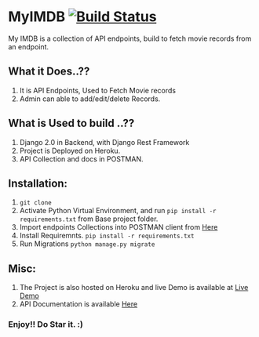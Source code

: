 # MyIMDB        [![Build Status](https://travis-ci.org/deepak1725/myimdb.svg?branch=master)](https://travis-ci.org/deepak1725/myimdb)

My IMDB is a collection of API endpoints, build to fetch movie records from an endpoint. 


## What it Does..??
1. It is API Endpoints, Used to Fetch Movie records
2. Admin can able to add/edit/delete Records.

    
## What is Used to build ..??
1. Django 2.0 in Backend, with Django Rest Framework
2. Project is Deployed on Heroku. 
3. API Collection and docs in POSTMAN.

## Installation:

1. `git clone`
2. Activate Python Virtual Environment, and run `pip install -r requirements.txt` from Base project folder.
3. Import endpoints Collections into POSTMAN client from [Here](https://www.getpostman.com/collections/2a6083082af6539b297e/)
4. Install Requiremnts. `pip install -r requirements.txt`
4. Run Migrations `python manage.py migrate`

## Misc:
1. The Project is also hosted on Heroku and live Demo is available at [Live Demo](https://mydjangular.herokuapp.com/)
2. API Documentation is available [Here](https://documenter.getpostman.com/view/1293069/RWEiLHvG#d5330d6c-96d4-4cdc-9601-deab35f47019)

### Enjoy!! Do Star it. :)


  


